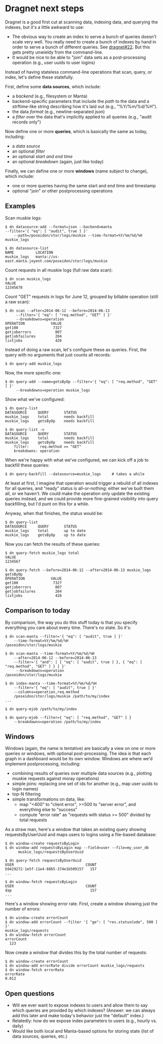 # Dragnet next steps

Dragnet is a good first cut at scanning data, indexing data, and querying the
indexes, but it's a little awkward to use:

* The obvious way to create an index to serve a bunch of queries doesn't scale
  very well.  You really need to create a bunch of indexes by hand in order to
  serve a bunch of different queries.  See
  [dragnet#22](https://github.com/joyent/dragnet/issues/22).  But this gets
  pretty unwieldy from the command-line.
* It would be nice to be able to "join" data sets as a post-processing operation
  (e.g., user uuids to user logins)

Instead of having stateless command-line operations that scan, query, or
index, let's define these statefully.

First, define some **data sources**, which include:

* a *backend* (e.g., filesystem or Manta)
* backend-specific parameters that include the *path* to the data and a
  strftime-like string describing how it's laid out (e.g., "%Y/%m/%d/%H").
* the data *format* (e.g., newline-separated json)
* a *filter* over the data that's implicitly applied to all queries (e.g.,
  "audit records only")

Now define one or more **queries**, which is basically the same as today,
including:

* a *data source*
* an optional *filter*
* an optional *start and end time*
* an optional *breakdown* (again, just like today)

Finally, we can define one or more **windows** (name subject to change), which
include:

* one or more queries having the same start and end time and timestamp
* optional "join" or other postprocessing operations

## Examples

Scan muskie logs:

    $ dn datasource-add --format=json --backend=manta
	--filter='{ "eq": [ "audit", true ] }'
        --path=/poseidon/stor/logs/muskie --time-format=%Y/%m/%d/%H
	muskie_logs

    $ dn datasource-list
    NAME          LOCATION
    muskie_logs   manta://us-east.manta.joyent.com/poseidon/stor/logs/muskie

Count requests in all muskie logs (full raw data scan):

    $ dn scan muskie_logs
    VALUE
    12345678

Count "GET" requests in logs for June 12, grouped by billable operation (still a
raw scan):

    $ dn scan --after=2014-06-12 --before=2014-06-13
         --filter='{ "eq": [ "req.method", "GET" ] }'
         --breakdowns=operation
    OPERATION            VALUE
    get100                7327
    getjoberrors           807
    getjobfailures         204
    listjobs               426

Instead of doing a raw scan, let's configure these as queries.  First, the query
with no arguments that just counts all records:

    $ dn query-add muskie_logs

Now, the more specific one:

    $ dn query-add --name=getsByOp --filter='{ "eq": [ "req.method", "GET" ] }'
         --breakdowns=operation muskie_logs

Show what we've configured:

    $ dn query-list
    DATASOURCE     QUERY       STATUS
    muskie_logs    total       needs backfill
    muskie_logs    getsByOp    needs backfill

    $ dn query-list -v
    DATASOURCE     QUERY       STATUS
    muskie_logs    total       needs backfill
    muskie_logs    getsByOp    needs backfill
        filter:     req.method == "GET"
        breakdowns: operation

When we're happy with what we've configured, we can kick off a job to backfill
these queries:

    $ dn query-backfill --datasource=muskie_logs     # takes a while

At least at first, I imagine that operation would trigger a rebuild of all
indexes for all queries, and "ready" status is all-or-nothing: either we've
built them all, or we haven't.  We could make the operation only update the
existing queries instead, and we could provide more fine-grained visibility into
query backfilling, but I'd punt on this for a while.

Anyway, when that finishes, the status would be:

    $ dn query-list
    DATASOURCE     QUERY       STATUS
    muskie_logs    total       up to date
    muskie_logs    getsByOp    up to date

Now you can fetch the results of these queries:

    $ dn query-fetch muskie_logs total
    VALUE
    1234567

    $ dn query-fetch --before=2014-06-12 --after=2014-06-13 muskie_logs getsByOp
    OPERATION            VALUE
    get100                7327
    getjoberrors           807
    getjobfailures         204
    listjobs               426


## Comparison to today

By comparison, the way you do this stuff today is that you specify everything
you care about every time.  There's no state.  So it's:

    $ dn scan-manta --filter='{ "eq": [ "audit", true ] }'
        --time-format=%Y/%m/%d/%H 
	/poseidon/stor/logs/muskie 

    $ dn scan-manta --time-format=%Y/%m/%d/%H 
        --after=2014-06-12 --before=2014-06-13
        --filter='{ "and": [ { "eq": [ "audit", true ] }, { "eq": [ "req.method", "GET" ] } ] }'
         --breakdowns=operation
	/poseidon/stor/logs/muskie 

    $ dn index-manta --time-format=%Y/%m/%d/%H 
        --filter='{ "eq": [ "audit", true ] }'
        --columns=operation,req.method
        /poseidon/stor/logs/muskie /path/to/my/index
    ...

    $ dn query-mjob /path/to/my/index

    $ dn query-mjob --filter={ "eq": [ "req.method", "GET" ] } 
        --breakdowns=operation /path/to/my/index


## Windows

Windows (again, the name is tentative) are basically a view on one or more
queries or windows, with optional post-processing.  The idea is that each graph
in a dashboard would be its own window.  Windows are where we'd implement
postprocessing, including:

* combining results of queries over multiple data sources (e.g., plotting muskie
  requests against moray operations)
* simple joins: replacing one set of ids for another (e.g., map user uuids to
  login names)
* top-N filtering
* simple transformations on data, like:
    * map "<400" to "client error", >=500 to "server error", and everything else
      to "success"
    * compute "error rate" as "requests with status >= 500" divided by total
      requests

As a straw man, here's a window that takes an existing query showing
requestsByUserUuid and maps users to logins using a file-based database:

    $ dn window-create requestsByLogin
    $ dn window-add requestsByLogin map --field=user --file=my_user_db
          muskie_logs/requestsByUserUuid

    $ dn query-fetch requestsByUserUuid
    USER                                 COUNT
    b9429272-1e5f-11e4-8865-374e1b509157   157
    ...

    $ dn window-fetch requestsByLogin
    USER                                 COUNT
    dap                                    157
    ...

Here's a window showing error rate.  First, create a window showing just the
number of errors:

    $ dn window-create errorCount
    $ dn window-add errorCount --filter '{ "ge": [ "res.statusCode", 500 ] }'
	muskie_logs/requests
    $ dn window-fetch errorCount
    errorCount
      123

Now create a window that divides this by the total number of requests:

    $ dn window-create errorCount
    $ dn window-add errorRate divide errorCount muskie_logs/requests
    $ dn window-fetch errorRate
    errorRate
    0.012


## Open questions

* Will we ever want to expose indexes to users and allow them to say which
  queries are provided by which indexes?  (Answer: we can always add this
  later and make today's behavior just the "default" index.)
* Relatedly: how do we expose index parameters to users (e.g., hourly vs. daily)
* Would like both local and Manta-based options for storing state (list of
  data sources, queries, etc.)

